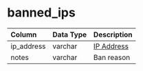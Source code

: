 # banned\_ips

| Column | Data Type | Description |
| :--- | :--- | :--- |
| ip\_address | varchar | [IP Address](../../../schema/categories/account/account_ip.md) |
| notes | varchar | Ban reason |

